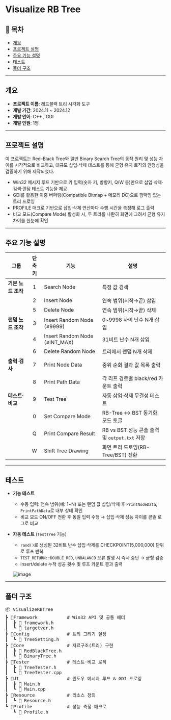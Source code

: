 # Visualize RB Tree

## 📌 목차

- [개요](#개요)
- [프로젝트 설명](#프로젝트-설명)
- [주요 기능 설명](#주요기능_설명)
- [테스트](#테스트)
- [폴더 구조](#폴더-구조)

---

## 개요

- **프로젝트 이름**: 레드블랙 트리 시각화 도구
- **개발 기간**: 2024.11 ~ 2024.12
- **개발 언어**: C++ , GDI
- **개발 인원**: 1명

---

## 프로젝트 설명

이 프로젝트는 Red–Black Tree와 일반 Binary Search Tree의 동작 원리 및 성능 차이를 시각적으로 비교하고, 대규모 삽입·삭제 테스트를 통해 균형 유지 로직의 안정성을 검증하기 위해 제작되었다.

- Win32 메시지 루프 기반으로 키 입력(숫자 키, 방향키, Q/W 등)만으로 삽입·삭제·검색·랜덤 테스트 기능을 제공
- GDI를 활용한 이중 버퍼링(Compatible Bitmap + 메모리 DC)으로 깜빡임 없는 트리 드로잉
- PROFILE 매크로 기반으로 삽입·삭제 연산마다 수행 시간을 측정해 로그 출력
- 비교 모드(Compare Mode) 활성화 시, 두 트리를 나란히 화면에 그려서 균형 유지 차이를 한눈에 확인

---

## 주요 기능 설명

| 그룹           | 단축키 | 기능                             | 설명                                          |
| -------------- | :----: | -------------------------------- | --------------------------------------------- |
| **기본 노드 조작** | 1      | Search Node                      | 특정 값 검색                                   |
|                | 2      | Insert Node                      | 연속 범위(시작→끝) 삽입                         |
|                | 5      | Delete Node                      | 연속 범위(시작→끝) 삭제                         |
| **랜덤 노드 조작** | 3      | Insert Random Node (≤9999)       | 0~9998 사이 난수 N개 삽입                      |
|                | 4      | Insert Random Node (≤INT_MAX)    | 31비트 난수 N개 삽입                           |
|                | 6      | Delete Random Node               | 트리에서 랜덤 N개 삭제                         |
| **출력·검사**     | 7      | Print Node Data                  | 중위 순회 결과 값 목록 출력                    |
|                | 8      | Print Path Data                  | 각 리프 경로별 black/red 카운트 출력             |
| **테스트·비교**   | 9      | Test Tree                        | 자동 삽입·삭제 무결성 테스트                    |
|                | 0      | Set Compare Mode                 | RB-Tree ↔ BST 동기화 모드 토글                 |
|                | Q      | Print Compare Result             | RB vs BST 성능 콘솔 출력 및 `output.txt` 저장 |
|                | W      | Shift Tree Drawing               | 화면 트리 드로잉(RB-Tree/BST) 전환             |

---

## 테스트

- **기능 테스트**
    - 수동 입력: 연속 범위(예: 1~N) 또는 랜덤 값 삽입/삭제 후 `PrintNodeData`, `PrintPathData`로 내부 상태 확인
    - 비교 모드 ON/OFF 전환 후 동일 입력 수행 → 삽입·삭제 성능 차이를 콘솔 로그로 비교
- **자동 테스트** (`TestTree` 기능)
    - `rand()`로 생성된 32비트 난수 삽입·삭제를 CHECKPOINT(5,000,000) 단위로 루프 반복
    - `TEST_RETURN::DOUBLE_RED`, `UNBALANCD` 오류 발생 시 즉시 중단 → 균형 검증
    - insert/delete 누적 성공 횟수 및 루프 카운트 결과 출력
      
  ![image](https://github.com/user-attachments/assets/46287522-9435-4e1b-b8eb-a4eb4bc60616)

---

## 폴더 구조
<pre>
📦 VisualizeRBTree
┣ 📂Framework           # Win32 API 및 공통 헤더
┃  ┣ 📜 framework.h
┃  ┗ 📜 targetver.h
┣ 📂Config              # 트리 그리기 설정
┃  ┗ 📜 TreeSetting.h
┣ 📂Core                # 자료구조(트리) 구현
┃  ┣ 📜 RedBlackTree.h
┃  ┗ 📜 BinaryTree.h
┣ 📂Tester              # 테스트·비교 로직
┃  ┣ 📜 TreeTester.h
┃  ┗ 📜 TreeTester.cpp
┣ 📂UI                  # 윈도우 메시지 루프 & GDI 드로잉
┃  ┣ 📜 Main.h
┃  ┗ 📜 Main.cpp
┣ 📂Resource            # 리소스 정의
┃  ┗ 📜 Resource.h
┗ 📂Profile             # 성능 측정 매크로
   ┗ 📜 Profile.h

</pre>
